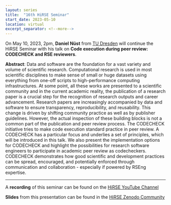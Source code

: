 ```yaml
---
layout: series
title:  "16th HiRSE Seminar"
start_date: 2023-05-10
location: virtual
excerpt_separator: <!--more-->
---
```


On May 10, 2023, 2pm, **Daniel Nüst** from [TU Dresden](https://nuest.staff.ifgi.de) will continue the HiRSE Seminar with his talk on **Code execution during peer review: CODECHECK and RSE reviewers**. 
<!--more-->

**Abstract**:
Data and software are the foundation for a vast variety and volume of scientific research. Computational research is used in most scientific disciplines to make sense of small or huge datasets using everything from one-off scripts to high-performance computing infrastructures. At some point, all these works are presented to a scientific community and in the current academic reality, the publication of a research paper is a crucial step for the recognition of research outputs and career advancement. Research papers are increasingly accompanied by data and software to ensure transparency, reproducibility, and reusability. This change is driven by shifting community practice as well as by publisher guidelines. However, the actual inspection of these building blocks is not a common part of the publication and peer review process. The CODECHECK initiative tries to make code execution standard practice in peer review. A CODECHECK has a particular focus and underlies a set of principles, which will be introduced in this talk. We also present the implementation options for CODECHECK and highlight the possibilities for research software engineers to participate in academic peer review as codecheckers. CODECHECK demonstrates how good scientific and development practices can be spread, encouraged, and potentially enforced through communication and collaboration - especially if powered by RSEng expertise.


***
A **recording** of this seminar can be found on the [HiRSE YouTube Channel](https://www.youtube.com/watch?v=dBC3mL_HRuE) 

**Slides** from this presentation can be found in the [HiRSE Zenodo Community](https://zenodo.org/records/7919697)  
